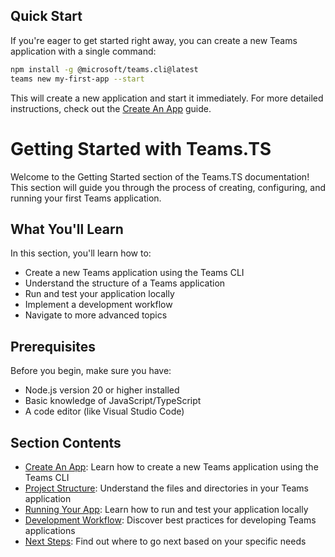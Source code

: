 ## Quick Start

If you're eager to get started right away, you can create a new Teams application with a single command:

```sh
npm install -g @microsoft/teams.cli@latest
teams new my-first-app --start
```

This will create a new application and start it immediately. For more detailed instructions, check out the [Create An App](./1.create-application.md) guide.

# Getting Started with Teams.TS

Welcome to the Getting Started section of the Teams.TS documentation! This section will guide you through the process of creating, configuring, and running your first Teams application.

## What You'll Learn

In this section, you'll learn how to:

- Create a new Teams application using the Teams CLI
- Understand the structure of a Teams application
- Run and test your application locally
- Implement a development workflow
- Navigate to more advanced topics

## Prerequisites

Before you begin, make sure you have:

- Node.js version 20 or higher installed
- Basic knowledge of JavaScript/TypeScript
- A code editor (like Visual Studio Code)

## Section Contents

- [Create An App](./1.create-application.md): Learn how to create a new Teams application using the Teams CLI
- [Project Structure](./2.project-structure.md): Understand the files and directories in your Teams application
- [Running Your App](./3.running-your-app.md): Learn how to run and test your application locally
- [Development Workflow](./4.development-workflow.md): Discover best practices for developing Teams applications
- [Next Steps](./5.next-steps.md): Find out where to go next based on your specific needs

